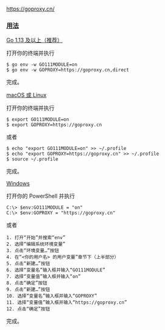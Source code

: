 https://goproxy.cn/
### [用法](https://goproxy.cn/#usage)

[Go 1.13 及以上（推荐）](https://goproxy.cn/#usage-go-113-and-above-recommended)

打开你的终端并执行

```
$ go env -w GO111MODULE=on
$ go env -w GOPROXY=https://goproxy.cn,direct
```

完成。

[macOS 或 Linux](https://goproxy.cn/#usage-macos-or-linux)

打开你的终端并执行

```
$ export GO111MODULE=on
$ export GOPROXY=https://goproxy.cn
```

或者

```
$ echo "export GO111MODULE=on" >> ~/.profile
$ echo "export GOPROXY=https://goproxy.cn" >> ~/.profile
$ source ~/.profile
```

完成。

[Windows](https://goproxy.cn/#usage-windows)

打开你的 PowerShell 并执行

```
C:\> $env:GO111MODULE = "on"
C:\> $env:GOPROXY = "https://goproxy.cn"
```

或者

```
1. 打开“开始”并搜索“env”
2. 选择“编辑系统环境变量”
3. 点击“环境变量…”按钮
4. 在“<你的用户名> 的用户变量”章节下（上半部分）
5. 点击“新建…”按钮
6. 选择“变量名”输入框并输入“GO111MODULE”
7. 选择“变量值”输入框并输入“on”
8. 点击“确定”按钮
9. 点击“新建…”按钮
10. 选择“变量名”输入框并输入“GOPROXY”
11. 选择“变量值”输入框并输入“https://goproxy.cn”
12. 点击“确定”按钮
```

完成。